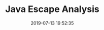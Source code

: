 ---
title: Java Escape Analysis
date: 2019-07-13 19:52:35
tags: 
    - "Java"
    - "JVM"
cover: "/images/java.jpg"
---